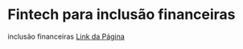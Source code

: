 # Fintech para inclusão financeiras 
  inclusão financeiras 
<a href="https://tigasweb.github.io/Fintech-para-inclus-o-financeiras-/">Link da Página</a>
